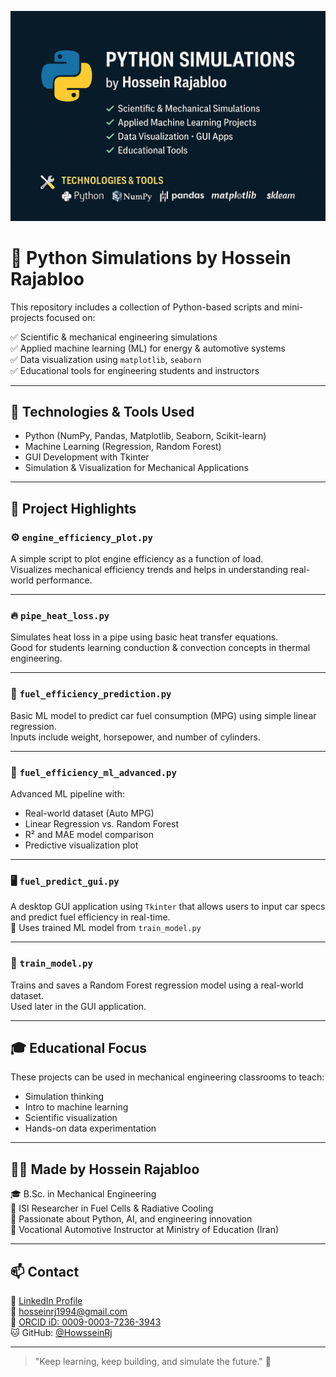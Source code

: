 ![GitHub Banner](./github-banner.png)
# 🐍 Python Simulations by Hossein Rajabloo

This repository includes a collection of Python-based scripts and mini-projects focused on:

✅ Scientific & mechanical engineering simulations  
✅ Applied machine learning (ML) for energy & automotive systems  
✅ Data visualization using `matplotlib`, `seaborn`  
✅ Educational tools for engineering students and instructors

---

## 🔧 Technologies & Tools Used

- Python (NumPy, Pandas, Matplotlib, Seaborn, Scikit-learn)
- Machine Learning (Regression, Random Forest)
- GUI Development with Tkinter
- Simulation & Visualization for Mechanical Applications

---

## 📂 Project Highlights

### ⚙️ `engine_efficiency_plot.py`
A simple script to plot engine efficiency as a function of load.  
Visualizes mechanical efficiency trends and helps in understanding real-world performance.

---

### 🔥 `pipe_heat_loss.py`
Simulates heat loss in a pipe using basic heat transfer equations.  
Good for students learning conduction & convection concepts in thermal engineering.

---

### 🤖 `fuel_efficiency_prediction.py`
Basic ML model to predict car fuel consumption (MPG) using simple linear regression.  
Inputs include weight, horsepower, and number of cylinders.

---

### 🧠 `fuel_efficiency_ml_advanced.py`
Advanced ML pipeline with:
- Real-world dataset (Auto MPG)
- Linear Regression vs. Random Forest
- R² and MAE model comparison
- Predictive visualization plot

---

### 🖥️ `fuel_predict_gui.py`
A desktop GUI application using `Tkinter` that allows users to input car specs and predict fuel efficiency in real-time.  
💾 Uses trained ML model from `train_model.py`

---

### 🧪 `train_model.py`
Trains and saves a Random Forest regression model using a real-world dataset.  
Used later in the GUI application.

---

## 🎓 Educational Focus

These projects can be used in mechanical engineering classrooms to teach:

- Simulation thinking
- Intro to machine learning
- Scientific visualization
- Hands-on data experimentation

---

## 👨‍🔬 Made by Hossein Rajabloo

🎓 B.Sc. in Mechanical Engineering  
📄 ISI Researcher in Fuel Cells & Radiative Cooling  
🧠 Passionate about Python, AI, and engineering innovation  
💼 Vocational Automotive Instructor at Ministry of Education (Iran)

---

## 📫 Contact

🔗 [LinkedIn Profile](https://www.linkedin.com/in/hossein-rajabloo)  
📧 hosseinrj1994@gmail.com  
💼 [ORCID iD: 0009-0003-7236-3943](https://orcid.org/0009-0003-7236-3943)  
🐱 GitHub: [@HowsseinRj](https://github.com/HowsseinRj)

---

> "Keep learning, keep building, and simulate the future." 🚀

